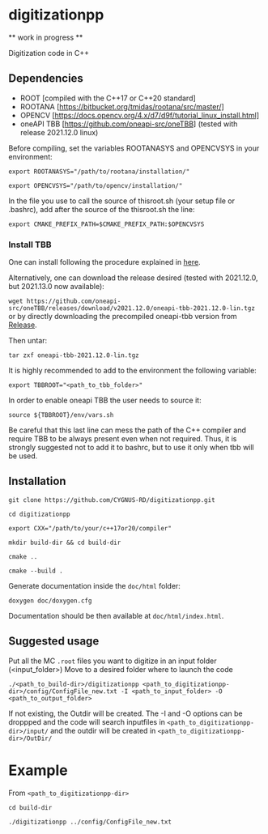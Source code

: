 # digitizationpp

** work in progress **

Digitization code in C++

## Dependencies

* ROOT [compiled with the C++17 or C++20 standard]
* ROOTANA [https://bitbucket.org/tmidas/rootana/src/master/]
* OPENCV [https://docs.opencv.org/4.x/d7/d9f/tutorial_linux_install.html]
* oneAPI TBB [https://github.com/oneapi-src/oneTBB] (tested with release 2021.12.0 linux)

Before compiling, set the variables ROOTANASYS and OPENCVSYS in your environment:

`export ROOTANASYS="/path/to/rootana/installation/"`

`export OPENCVSYS="/path/to/opencv/installation/"`

In the file you use to call the source of thisroot.sh (your setup file or .bashrc), add after the source of the thisroot.sh the line:

`export CMAKE_PREFIX_PATH=$CMAKE_PREFIX_PATH:$OPENCVSYS`

### Install TBB
One can install following the procedure explained in [here](https://github.com/oneapi-src/oneTBB/blob/master/INSTALL.md).

Alternatively, one can download the release desired (tested with 2021.12.0, but 2021.13.0 now available):

`wget https://github.com/oneapi-src/oneTBB/releases/download/v2021.12.0/oneapi-tbb-2021.12.0-lin.tgz`
or by directly downloading the precompiled oneapi-tbb version from [Release](https://github.com/oneapi-src/oneTBB/releases).

Then untar:

`tar zxf oneapi-tbb-2021.12.0-lin.tgz`

It is highly recommended to add to the environment the following variable:

`export TBBROOT="<path_to_tbb_folder>"`

In order to enable oneapi TBB the user needs to source it:

`source ${TBBROOT}/env/vars.sh`

Be careful that this last line can mess the path of the C++ compiler and require TBB to be always present even when not required. Thus, it is strongly suggested not to add it to bashrc, but to use it only when tbb will be used.

## Installation

`git clone https://github.com/CYGNUS-RD/digitizationpp.git`

`cd digitizationpp`

`export CXX="/path/to/your/c++17or20/compiler"`

`mkdir build-dir && cd build-dir`

`cmake ..`

`cmake --build .`



Generate documentation inside the `doc/html` folder:

`doxygen doc/doxygen.cfg`

Documentation should be then available at `doc/html/index.html`.

## Suggested usage

Put all the MC `.root` files you want to digitize in an input folder (<input_folder>)
Move to a desired folder where to launch the code

`./<path_to_build-dir>/digitizationpp <path_to_digitizationpp-dir>/config/ConfigFile_new.txt -I <path_to_input_folder> -O <path_to_output_folder>`

If not existing, the Outdir will be created. The -I and -O options can be droppped and the code will search inputfiles in
`<path_to_digitizationpp-dir>/input/`
and the outdir will be created in 
`<path_to_digitizationpp-dir>/OutDir/`

# Example
From `<path_to_digitizationpp-dir>`

`cd build-dir`

`./digitizationpp ../config/ConfigFile_new.txt`
